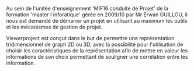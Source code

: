 Au sein de l'unitée d'enseignement 'MIF16 conduite de Projet' de la formation 'master I inforatique' gérée en 2009/10 par Mr Erwan GUILLOU, il nous est demandé de démarrer un projet en utilisant au maximum les outils et les mécanismes de gestion de projet.

Viewerproject est conçut dans le but de permettre une représentation tridimensionnel de graph 2D ou 3D, avec la possibilité pour l'utilisation de choisir les caractéristiques de la représentation afin de mettre en valeur les informations de son choix permettant de souligner une corrélation entre les information.